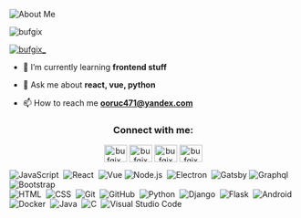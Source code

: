 ![About Me](https://github.com/bufgix/bufgix/blob/master/ttt(1).gif)


<div align="left">
  <p align="left"> <img src="https://komarev.com/ghpvc/?username=bufgix&label=Profile%20views&color=0e75b6&style=flat" alt="bufgix" /> </p>

<p align="left"> <a href="https://twitter.com/bufgix_" target="blank"><img src="https://img.shields.io/twitter/follow/bufgix_?logo=twitter&style=for-the-badge" alt="bufgix_" /></a> </p>

</div>

- 🌱 I’m currently learning **frontend stuff**

- 💬 Ask me about **react, vue, python**

- 📫 How to reach me **ooruc471@yandex.com**

<h3 align="center">Connect with me:</h3>
<p align="center">
<a href="https://twitter.com/bufgix_" target="blank"><img align="center" src="https://cdn.jsdelivr.net/npm/simple-icons@3.0.1/icons/twitter.svg" alt="bufgix_" height="30" width="40" /></a>
<a href="https://codesandbox.com/bufgix" target="blank"><img align="center" src="https://cdn.jsdelivr.net/npm/simple-icons@3.0.1/icons/codesandbox.svg" alt="bufgix" height="30" width="40" /></a>
<a href="https://instagram.com/bufgix" target="blank"><img align="center" src="https://cdn.jsdelivr.net/npm/simple-icons@3.0.1/icons/instagram.svg" alt="bufgix" height="30" width="40" /></a>
<a href="https://www.hackerrank.com/bufgix" target="blank"><img align="center" src="https://cdn.jsdelivr.net/npm/simple-icons@3.0.1/icons/hackerrank.svg" alt="bufgix" height="30" width="40" /></a>
</p>

![JavaScript](https://img.shields.io/badge/-JavaScript-05122A?style=flat&logo=javascript)&nbsp;
![React](https://img.shields.io/badge/-React-05122A?style=flat&logo=react)&nbsp;
![Vue](https://img.shields.io/badge/-Vue-05122A?style=flat&logo=vue.js)
![Node.js](https://img.shields.io/badge/-Node.js-05122A?style=flat&logo=node.js)&nbsp;
![Electron](https://img.shields.io/badge/-Docker-05122A?style=flat&logo=electron&logoColor=9feaf9)&nbsp;
![Gatsby](https://img.shields.io/badge/-Gatsby-05122A?style=flat&logo=gatsby&logoColor=663399)
![Graphql](https://img.shields.io/badge/-Graphql-05122A?style=flat&logo=graphql&logoColor=663399)
![Bootstrap](https://img.shields.io/badge/-Bootstrap-05122A?style=flat&logo=bootstrap&logoColor=563D7C)\
![HTML](https://img.shields.io/badge/-HTML-05122A?style=flat&logo=HTML5)&nbsp;
![CSS](https://img.shields.io/badge/-CSS-05122A?style=flat&logo=CSS3&logoColor=1572B6)&nbsp;
![Git](https://img.shields.io/badge/-Git-05122A?style=flat&logo=git)&nbsp;
![GitHub](https://img.shields.io/badge/-GitHub-05122A?style=flat&logo=github)&nbsp;
![Python](https://img.shields.io/badge/-Python-05122A?style=flat&logo=python)&nbsp;
![Django](https://img.shields.io/badge/-Django-05122A?style=flat&logo=django&logoColor=092E20)&nbsp;
![Flask](https://img.shields.io/badge/-Flask-05122A?style=flat&logo=flask)&nbsp;
![Android](https://img.shields.io/badge/-Android-05122A?style=flat&logo=android)&nbsp;
![Docker](https://img.shields.io/badge/-Docker-05122A?style=flat&logo=docker)&nbsp;
![Java](https://img.shields.io/badge/-Java-05122A?style=flat&logo=Java&logoColor=FFA518)&nbsp;
![C](https://img.shields.io/badge/-C-05122A?style=flat&logo=C&logoColor=A8B9CC)&nbsp;
![Visual Studio Code](https://img.shields.io/badge/-Visual%20Studio%20Code-05122A?style=flat&logo=visual-studio-code&logoColor=007ACC)&nbsp;

